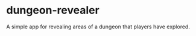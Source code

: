 dungeon-revealer
================

A simple app for revealing areas of a dungeon that players have explored.


